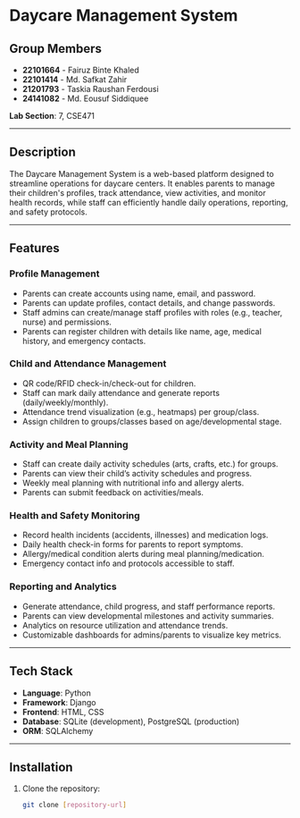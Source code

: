 # Daycare Management System

## Group Members
- **22101664** - Fairuz Binte Khaled  
- **22101414** - Md. Safkat Zahir  
- **21201793** - Taskia Raushan Ferdousi  
- **24141082** - Md. Eousuf Siddiquee  

**Lab Section**: 7, CSE471 

---

## Description  
The Daycare Management System is a web-based platform designed to streamline operations for daycare centers. It enables parents to manage their children's profiles, track attendance, view activities, and monitor health records, while staff can efficiently handle daily operations, reporting, and safety protocols.

---

## Features  

### Profile Management  
- Parents can create accounts using name, email, and password.  
- Parents can update profiles, contact details, and change passwords.  
- Staff admins can create/manage staff profiles with roles (e.g., teacher, nurse) and permissions.  
- Parents can register children with details like name, age, medical history, and emergency contacts.  

### Child and Attendance Management  
- QR code/RFID check-in/check-out for children.  
- Staff can mark daily attendance and generate reports (daily/weekly/monthly).  
- Attendance trend visualization (e.g., heatmaps) per group/class.  
- Assign children to groups/classes based on age/developmental stage.  

### Activity and Meal Planning  
- Staff can create daily activity schedules (arts, crafts, etc.) for groups.  
- Parents can view their child’s activity schedules and progress.  
- Weekly meal planning with nutritional info and allergy alerts.  
- Parents can submit feedback on activities/meals.  

### Health and Safety Monitoring  
- Record health incidents (accidents, illnesses) and medication logs.  
- Daily health check-in forms for parents to report symptoms.  
- Allergy/medical condition alerts during meal planning/medication.  
- Emergency contact info and protocols accessible to staff.  

### Reporting and Analytics  
- Generate attendance, child progress, and staff performance reports.  
- Parents can view developmental milestones and activity summaries.  
- Analytics on resource utilization and attendance trends.  
- Customizable dashboards for admins/parents to visualize key metrics.  

---

## Tech Stack  
- **Language**: Python  
- **Framework**: Django  
- **Frontend**: HTML, CSS  
- **Database**: SQLite (development), PostgreSQL (production)  
- **ORM**: SQLAlchemy  

---

## Installation  
1. Clone the repository:  
   ```bash
   git clone [repository-url]
